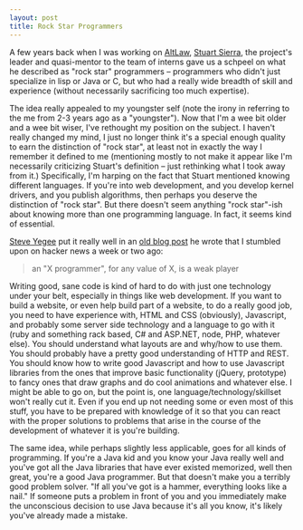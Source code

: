 ```yaml
---
layout: post
title: Rock Star Programmers
---
```

A few years back when I was working on [AltLaw](http://en.wikipedia.org/wiki/AltLaw), [Stuart Sierra](http://stuartsierra.com/), the project's leader and quasi-mentor to the team of interns gave us a schpeel on what he described as "rock star" programmers – programmers who didn't just specialize in lisp or Java or C, but who had a really wide breadth of skill and experience (without necessarily sacrificing too much expertise).

The idea really appealed to my youngster self (note the irony in referring to the me from 2-3 years ago as a "youngster"). Now that I'm a wee bit older and a wee bit wiser, I've rethought my position on the subject. I haven't really changed my mind, I just no longer think it's a special enough quality to earn the distinction of "rock star", at least not in exactly the way I remember it defined to me (mentioning mostly to not make it appear like I'm necessarily criticizing Stuart's definition – just rethinking what I took away from it.) Specifically, I'm harping on the fact that Stuart mentioned knowing different languages. If you're into web development, and you develop kernel drivers, and you publish algorithms, then perhaps you deserve the distinction of "rock star". But there doesn't seem anything "rock star"-ish about knowing more than one programming language. In fact, it seems kind of essential.

[Steve Yegee](http://steve-yegge.blogspot.com/) put it really well in an [old blog post](http://steve-yegge.blogspot.com/) he wrote that I stumbled upon on hacker news a week or two ago:

> an "X programmer", for any value of X, is a weak player

Writing good, sane code is kind of hard to do with just one technology under your belt, especially in things like web development. If you want to build a website, or even help build part of a website, to do a really good job, you need to have experience with, HTML and CSS (obviously), Javascript, and probably some server side technology and a language to go with it (ruby and something rack based, C# and ASP.NET, node, PHP, whatever else). You should understand what layouts are and why/how to use them. You should probably have a pretty good understanding of HTTP and REST. You should know how to write good Javascript and how to use Javascript libraries from the ones that improve basic functionality (jQuery, prototype) to fancy ones that draw graphs and do cool animations and whatever else. I might be able to go on, but the point is, one language/technology/skillset won't really cut it. Even if you end up not needing some or even most of this stuff, you have to be prepared with knowledge of it so that you can react with the proper solutions to problems that arise in the course of the development of whatever it is you're building.

The same idea, while perhaps slightly less applicable, goes for all kinds of programming. If you're a Java kid and you know your Java really well and you've got all the Java libraries that have ever existed memorized, well then great, you're a good Java programmer. But that doesn't make you a terribly good problem solver. "If all you've got is a hammer, everything looks like a nail." If someone puts a problem in front of you and you immediately make the unconscious decision to use Java because it's all you know, it's likely you've already made a mistake.
